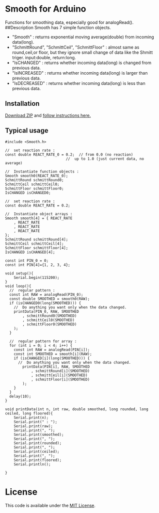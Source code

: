 # Smooth for Arduino
Functions for smoothing data, especially good for analogRead().
##Description
Smooth has 7 simple function objects.

+ "Smooth" : returns exponential moving average(double) from incoming data(long).
+ "SchmittRound", "SchmittCeil", "SchmittFloor" : almost same as round,ceil,or floor, but they ignore small change of data like the Shmitt triger. input:double, return:long.
+ "IsCHANGED" : returns whether incoming data(long) is changed from previous data.
+ "IsINCREASED" : returns whether incoming data(long) is larger than previous data.
+ "IsDECREASED" : returns whether incoming data(long) is less than previous data.


## Installation
[Download ZIP](https://github.com/ttatsf/Smooth/archive/master.zip) and [follow instructions here.](https://www.arduino.cc/en/Guide/Libraries)

## Typical usage

```
#include <Smooth.h>

//  set reaction rate :
const double REACT_RATE_0 = 0.2;  // from 0.0 (no reaction)
                            //  up to 1.0 (just current data, no average)

//  Instantiate function objects :
Smooth smooth0(REACT_RATE_0);
SchmittRound schmittRound0;
SchmittCeil schmittCeil0;
SchmittFloor schmittFloor0;
IsCHANGED isCHANGED0;  

//  set reaction rate :
const double REACT_RATE = 0.2;

//  Instantiate object arrays :
Smooth smooth[4] = { REACT_RATE
    , REACT_RATE
    , REACT_RATE
    , REACT_RATE
};
SchmittRound schmittRound[4];
SchmittCeil schmittCeil[4];
SchmittFloor schmittFloor[4];
IsCHANGED isCHANGED[4];

const int PIN_0 = 0;
const int PIN[4]={1, 2, 3, 4};

void setup(){
    Serial.begin(115200);
}
void loop(){
  //  regular pattern :
  const int RAW = analogRead(PIN_0);
  const double SMOOTHED = smooth0(RAW);
  if (isCHANGED0(long(SMOOTHED))) {
    //  Do anything you want only when the data changed.
    printData(PIN_0, RAW, SMOOTHED
        , schmittRound0(SMOOTHED)
        , schmittCeil0(SMOOTHED)
        , schmittFloor0(SMOOTHED)
    );
  }

  //  regular pattern for array :
  for (int i = 0; i < 4; i++) {
    const int RAW = analogRead(PIN[i]);
    const int SMOOTHED = smooth[i](RAW);
    if (isCHANGED[i](long(SMOOTHED))) {
      //  Do anything you want only when the data changed.
        printData(PIN[i], RAW, SMOOTHED
            , schmittRound[i](SMOOTHED)
            , schmittCeil[i](SMOOTHED)
            , schmittFloor[i](SMOOTHED)
        );
    }
  }
  delay(10);
}

void printData(int n, int raw, double smoothed, long rounded, long ceiled, long floored){
    Serial.print(n);
    Serial.print(" : ");
    Serial.print(raw);
    Serial.print(", ");
    Serial.print(smoothed);
    Serial.print(", ");
    Serial.print(rounded);
    Serial.print(", ");
    Serial.print(ceiled);
    Serial.print(", ");
    Serial.print(floored);
    Serial.println();
    
}
```




# License
This code is available under the [MIT License](http://opensource.org/licenses/mit-license.php).
